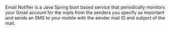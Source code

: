 Email Notifier is a Java Spring boot based service that periodically monitors your Gmail account for the mails from the senders you specify as important and sends an SMS to your mobile with the sender mail ID and subject of the mail.
